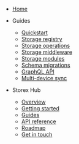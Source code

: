 - [Home](/)
- Guides

  - [Quickstart](/guides/quickstart/)
  - [Storage registry](/guides/storage-registry/)
  - [Storage operations](/guides/storage-operations/)
  - [Storage middleware](/guides/storage-middleware/)
  - [Storage modules](/guides/storage-modules/)
  - [Schema migrations](/guides/schema-migrations/)
  - [GraphQL API](/guides/graphql-api/)
  - [Multi-device sync](/guides/multi-device-sync/)

- Storex Hub

  - [Overview](/storex-hub/)
  - [Getting started](/storex-hub/getting-started/)
  - [Guides](/storex-hub/guides/)
  - [API reference](/storex-hub/api-reference/)
  - [Roadmap](/storex-hub/roadmap/)
  - [Get in touch](/storex-hub/contact/)

<!--
- [Best practices](/best-practices/)
- [Advanced usage](/advanced-usage/)
- [Use cases](/use-cases/)
- [Case studies](/case-studies/)
- [Resources](/resources/)
-->
